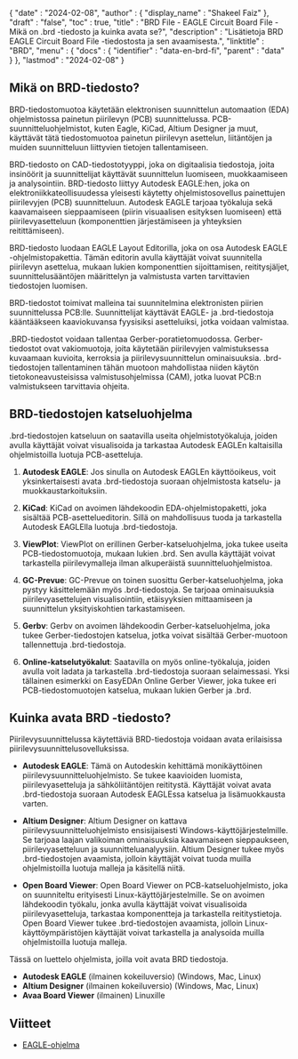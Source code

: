 {
  "date" : "2024-02-08",
  "author" : {
    "display_name" : "Shakeel Faiz"
},
  "draft" : "false",
  "toc" : true,
  "title" : "BRD File - EAGLE Circuit Board File - Mikä on .brd -tiedosto ja kuinka avata se?",
  "description" : "Lisätietoja BRD EAGLE Circuit Board File -tiedostosta ja sen avaamisesta.",
  "linktitle" : "BRD",
  "menu" : {
    "docs" : {
      "identifier" : "data-en-brd-fi",
      "parent" : "data"
}
},
  "lastmod" : "2024-02-08"
}

## Mikä on BRD-tiedosto?

BRD-tiedostomuotoa käytetään elektronisen suunnittelun automaation (EDA) ohjelmistossa painetun piirilevyn (PCB) suunnittelussa. PCB-suunnitteluohjelmistot, kuten Eagle, KiCad, Altium Designer ja muut, käyttävät tätä tiedostomuotoa painetun piirilevyn asettelun, liitäntöjen ja muiden suunnitteluun liittyvien tietojen tallentamiseen.

BRD-tiedosto on CAD-tiedostotyyppi, joka on digitaalisia tiedostoja, joita insinöörit ja suunnittelijat käyttävät suunnittelun luomiseen, muokkaamiseen ja analysointiin. BRD-tiedosto liittyy Autodesk EAGLE:hen, joka on elektroniikkateollisuudessa yleisesti käytetty ohjelmistosovellus painettujen piirilevyjen (PCB) suunnitteluun. Autodesk EAGLE tarjoaa työkaluja sekä kaavamaiseen sieppaamiseen (piirin visuaalisen esityksen luomiseen) että piirilevyasetteluun (komponenttien järjestämiseen ja yhteyksien reitittämiseen).

BRD-tiedosto luodaan EAGLE Layout Editorilla, joka on osa Autodesk EAGLE -ohjelmistopakettia. Tämän editorin avulla käyttäjät voivat suunnitella piirilevyn asettelua, mukaan lukien komponenttien sijoittamisen, reititysjäljet, suunnittelusääntöjen määrittelyn ja valmistusta varten tarvittavien tiedostojen luomisen.

BRD-tiedostot toimivat malleina tai suunnitelmina elektronisten piirien suunnittelussa PCB:lle. Suunnittelijat käyttävät EAGLE- ja .brd-tiedostoja kääntääkseen kaaviokuvansa fyysisiksi asetteluiksi, jotka voidaan valmistaa.

.BRD-tiedostot voidaan tallentaa Gerber-poratietomuodossa. Gerber-tiedostot ovat vakiomuotoja, joita käytetään piirilevyjen valmistuksessa kuvaamaan kuvioita, kerroksia ja piirilevysuunnittelun ominaisuuksia. .brd-tiedostojen tallentaminen tähän muotoon mahdollistaa niiden käytön tietokoneavusteisissa valmistusohjelmissa (CAM), jotka luovat PCB:n valmistukseen tarvittavia ohjeita.

## BRD-tiedostojen katseluohjelma

.brd-tiedostojen katseluun on saatavilla useita ohjelmistotyökaluja, joiden avulla käyttäjät voivat visualisoida ja tarkastaa Autodesk EAGLEn kaltaisilla ohjelmistoilla luotuja PCB-asetteluja.

1.  **Autodesk EAGLE**: Jos sinulla on Autodesk EAGLEn käyttöoikeus, voit yksinkertaisesti avata .brd-tiedostoja suoraan ohjelmistosta katselu- ja muokkaustarkoituksiin.
    
2.  **KiCad**: KiCad on avoimen lähdekoodin EDA-ohjelmistopaketti, joka sisältää PCB-asettelueditorin. Sillä on mahdollisuus tuoda ja tarkastella Autodesk EAGLElla luotuja .brd-tiedostoja.
    
3.  **ViewPlot**: ViewPlot on erillinen Gerber-katseluohjelma, joka tukee useita PCB-tiedostomuotoja, mukaan lukien .brd. Sen avulla käyttäjät voivat tarkastella piirilevymalleja ilman alkuperäistä suunnitteluohjelmistoa.
    
4.  **GC-Prevue**: GC-Prevue on toinen suosittu Gerber-katseluohjelma, joka pystyy käsittelemään myös .brd-tiedostoja. Se tarjoaa ominaisuuksia piirilevyasettelujen visualisointiin, etäisyyksien mittaamiseen ja suunnittelun yksityiskohtien tarkastamiseen.
    
5.  **Gerbv**: Gerbv on avoimen lähdekoodin Gerber-katseluohjelma, joka tukee Gerber-tiedostojen katselua, jotka voivat sisältää Gerber-muotoon tallennettuja .brd-tiedostoja.
    
6.  **Online-katselutyökalut**: Saatavilla on myös online-työkaluja, joiden avulla voit ladata ja tarkastella .brd-tiedostoja suoraan selaimessasi. Yksi tällainen esimerkki on EasyEDAn Online Gerber Viewer, joka tukee eri PCB-tiedostomuotojen katselua, mukaan lukien Gerber ja .brd.

## Kuinka avata BRD -tiedosto?

Piirilevysuunnittelussa käytettäviä BRD-tiedostoja voidaan avata erilaisissa piirilevysuunnittelusovelluksissa.

- **Autodesk EAGLE**: Tämä on Autodeskin kehittämä monikäyttöinen piirilevysuunnitteluohjelmisto. Se tukee kaavioiden luomista, piirilevyasetteluja ja sähköliitäntöjen reititystä. Käyttäjät voivat avata .brd-tiedostoja suoraan Autodesk EAGLEssa katselua ja lisämuokkausta varten.
    
- **Altium Designer**: Altium Designer on kattava piirilevysuunnitteluohjelmisto ensisijaisesti Windows-käyttöjärjestelmille. Se tarjoaa laajan valikoiman ominaisuuksia kaavamaiseen sieppaukseen, piirilevyasetteluun ja suunnitteluanalyysiin. Altium Designer tukee myös .brd-tiedostojen avaamista, jolloin käyttäjät voivat tuoda muilla ohjelmistoilla luotuja malleja ja käsitellä niitä.
    
- **Open Board Viewer**: Open Board Viewer on PCB-katseluohjelmisto, joka on suunniteltu erityisesti Linux-käyttöjärjestelmille. Se on avoimen lähdekoodin työkalu, jonka avulla käyttäjät voivat visualisoida piirilevyasetteluja, tarkastaa komponentteja ja tarkastella reititystietoja. Open Board Viewer tukee .brd-tiedostojen avaamista, jolloin Linux-käyttöympäristöjen käyttäjät voivat tarkastella ja analysoida muilla ohjelmistoilla luotuja malleja.

Tässä on luettelo ohjelmista, joilla voit avata BRD tiedostoja.

- **Autodesk EAGLE** (ilmainen kokeiluversio) (Windows, Mac, Linux)
- **Altium Designer** (ilmainen kokeiluversio) (Windows, Mac, Linux)
- **Avaa Board Viewer** (ilmainen) Linuxille

## Viitteet
* [EAGLE-ohjelma](https://en.wikipedia.org/wiki/EAGLE_(ohjelma))


